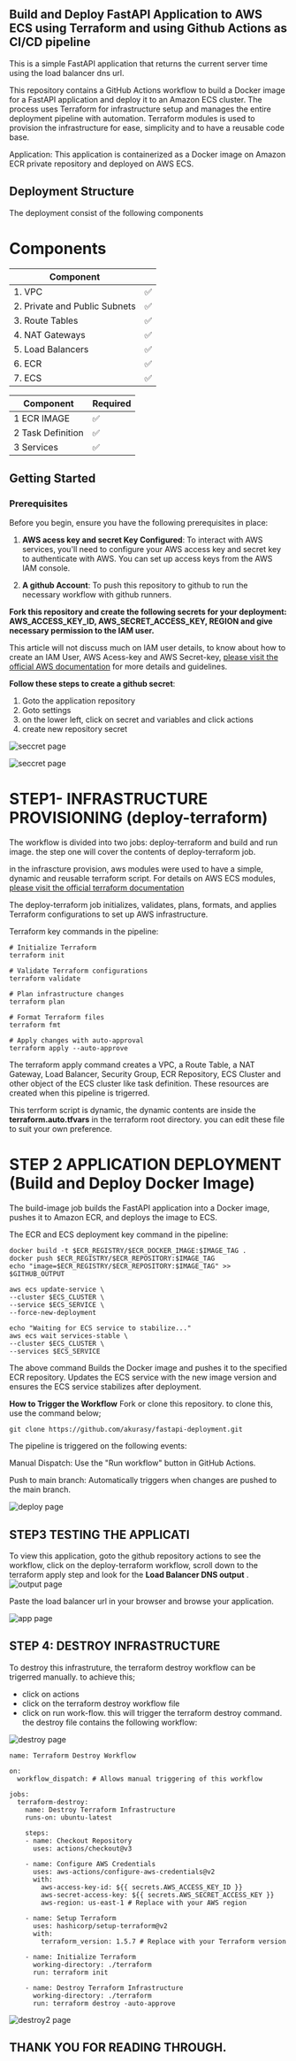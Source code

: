 ## Build and Deploy FastAPI Application to AWS ECS using Terraform and using Github Actions as CI/CD pipeline

This is a simple FastAPI application that returns the current server time using the load balancer dns url.

This repository contains a GitHub Actions workflow to build a Docker image for a FastAPI application and deploy it to an Amazon ECS cluster. The process uses Terraform for infrastructure setup and manages the entire deployment pipeline with automation. Terraform modules is used to provision the infrastructure for ease, simplicity and to have a reusable code base.

Application: This application is containerized as a Docker image on Amazon ECR private repository  and deployed on AWS ECS. 

## Deployment Structure
The deployment consist of the following components
# Components

| Component                  |  |
|----------------------------|----------|
| 1. VPC                     |    ✅   |
| 2. Private and Public Subnets |  ✅   |
| 3. Route Tables            |    ✅   |
| 4. NAT Gateways            |    ✅   |
| 5. Load Balancers          |    ✅   |
| 6. ECR                     |    ✅   |
| 7. ECS                     |    ✅   |

| Component                  | Required |
|----------------------------|----------|
| 1 ECR IMAGE                     |    ✅   |
| 2 Task Definition |  ✅   |
| 3 Services            |    ✅   |

## Getting Started 

### Prerequisites

Before you begin, ensure you have the following prerequisites in place:

1. **AWS acess key and secret Key Configured**: To interact with AWS services, you'll need to configure your AWS access key and secret key to authenticate with AWS. You can set up access keys from the AWS IAM console.

2.  **A github Account**: To push this repository to github to run the necessary workflow with github runners.

**Fork this repository and create the following secrets for your deployment: AWS_ACCESS_KEY_ID, AWS_SECRET_ACCESS_KEY, REGION and give necessary permission to the IAM user.** 

This article will not discuss much on IAM user details, to know about how to create an IAM User, AWS Acess-key and AWS Secret-key, [please visit the official AWS documentation](https://docs.aws.amazon.com/IAM/latest/UserGuide/access-key-self-managed.html) for more details and guidelines. 

**Follow these steps to create a github secret**:
1. Goto the application repository
2. Goto settings
3. on the lower left, click on secret and variables and click actions
4. create new repository secret

![seccret page](./images/secret1.png)


![seccret page](./images/secret2.png)

# STEP1- INFRASTRUCTURE PROVISIONING (deploy-terraform)
The workflow is divided into two jobs: deploy-terraform and build and run image. the step one will cover the contents of deploy-terraform job.

in the infrascture provision, aws modules were used to have a simple, dynamic and reusable terraform script. For details on AWS ECS modules, [please visit the official terraform documentation](https://registry.terraform.io/modules/terraform-aws-modules/ecs/aws/latest)

The deploy-terraform job initializes, validates, plans, formats, and applies Terraform configurations to set up AWS infrastructure. 

Terraform key commands in the pipeline: 
```
# Initialize Terraform
terraform init

# Validate Terraform configurations
terraform validate

# Plan infrastructure changes
terraform plan

# Format Terraform files
terraform fmt

# Apply changes with auto-approval
terraform apply --auto-approve
```

The terraform apply command creates a VPC, a Route Table, a NAT Gateway, Load Balancer, Security Group, ECR Repository, ECS Cluster and other object of the ECS cluster like task definition. These resources are created when this pipeline is trigerred. 

This terrform script is dynamic, the dynamic contents are inside the **terraform.auto.tfvars** in the terraform root directory. you can edit these file to suit your own preference.

# STEP 2 APPLICATION DEPLOYMENT (Build and Deploy Docker Image)
The build-image job builds the FastAPI application into a Docker image, pushes it to Amazon ECR, and deploys the image to ECS.

The ECR and ECS deployment key command in the pipeline:

```
docker build -t $ECR_REGISTRY/$ECR_DOCKER_IMAGE:$IMAGE_TAG .
docker push $ECR_REGISTRY/$ECR_REPOSITORY:$IMAGE_TAG
echo "image=$ECR_REGISTRY/$ECR_REPOSITORY:$IMAGE_TAG" >> $GITHUB_OUTPUT
```
```
aws ecs update-service \
--cluster $ECS_CLUSTER \
--service $ECS_SERVICE \
--force-new-deployment
```
```
echo "Waiting for ECS service to stabilize..."
aws ecs wait services-stable \
--cluster $ECS_CLUSTER \
--services $ECS_SERVICE
```
The above command Builds the Docker image and pushes it to the specified ECR repository. Updates the ECS service with the new image version and ensures the ECS service stabilizes after deployment.


**How to Trigger the Workflow**
Fork or clone this repository. to clone this, use the command below;

```
git clone https://github.com/akurasy/fastapi-deployment.git
```

The pipeline is triggered on the following events:

Manual Dispatch: Use the "Run workflow" button in GitHub Actions.

Push to main branch: Automatically triggers when changes are pushed to the main branch.

![deploy page](./images/deploy.png)






## STEP3 TESTING THE APPLICATI
To view this application, goto the github repository actions to see the workflow, click on the deploy-terraform workflow, scroll down to the terraform apply step and look for the **Load Balancer DNS output** .
![output page](./images/lb.png)

Paste the load balancer url in your browser and browse your application. 

![app page](./images/app-page.png)

## STEP 4: DESTROY INFRASTRUCTURE
To destroy this infrastruture, the terraform destroy workflow can be trigerred manually. to achieve this;
- click on actions
- click on the terraform destroy workflow file
- click on run work-flow. this will trigger the terraform destroy command. the destroy file contains the following workflow:

![destroy page](./images/destroy-workflow.png)

```
name: Terraform Destroy Workflow

on:
  workflow_dispatch: # Allows manual triggering of this workflow

jobs:
  terraform-destroy:
    name: Destroy Terraform Infrastructure
    runs-on: ubuntu-latest

    steps:
    - name: Checkout Repository
      uses: actions/checkout@v3

    - name: Configure AWS Credentials
      uses: aws-actions/configure-aws-credentials@v2
      with:
        aws-access-key-id: ${{ secrets.AWS_ACCESS_KEY_ID }}
        aws-secret-access-key: ${{ secrets.AWS_SECRET_ACCESS_KEY }}
        aws-region: us-east-1 # Replace with your AWS region

    - name: Setup Terraform
      uses: hashicorp/setup-terraform@v2
      with:
        terraform_version: 1.5.7 # Replace with your Terraform version

    - name: Initialize Terraform
      working-directory: ./terraform
      run: terraform init

    - name: Destroy Terraform Infrastructure
      working-directory: ./terraform
      run: terraform destroy -auto-approve
```
![destroy2 page](./images/destroy.png)

## THANK YOU FOR READING THROUGH. 
